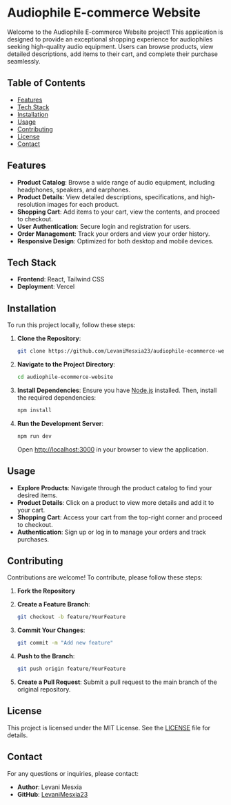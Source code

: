 # Audiophile E-commerce Website

Welcome to the Audiophile E-commerce Website project! This application is designed to provide an exceptional shopping experience for audiophiles seeking high-quality audio equipment. Users can browse products, view detailed descriptions, add items to their cart, and complete their purchase seamlessly.

## Table of Contents

- [Features](#features)
- [Tech Stack](#tech-stack)
- [Installation](#installation)
- [Usage](#usage)
- [Contributing](#contributing)
- [License](#license)
- [Contact](#contact)

## Features

- **Product Catalog**: Browse a wide range of audio equipment, including headphones, speakers, and earphones.
- **Product Details**: View detailed descriptions, specifications, and high-resolution images for each product.
- **Shopping Cart**: Add items to your cart, view the contents, and proceed to checkout.
- **User Authentication**: Secure login and registration for users.
- **Order Management**: Track your orders and view your order history.
- **Responsive Design**: Optimized for both desktop and mobile devices.

## Tech Stack

- **Frontend**: React, Tailwind CSS
- **Deployment**: Vercel

## Installation

To run this project locally, follow these steps:

1. **Clone the Repository**:
    ```bash
    git clone https://github.com/LevaniMesxia23/audiophile-ecommerce-website.git
    ```

2. **Navigate to the Project Directory**:
    ```bash
    cd audiophile-ecommerce-website
    ```

3. **Install Dependencies**:
    Ensure you have [Node.js](https://nodejs.org/) installed. Then, install the required dependencies:
    ```bash
    npm install
    ```

4. **Run the Development Server**:
    ```bash
    npm run dev
    ```
    Open [http://localhost:3000](http://localhost:3000) in your browser to view the application.

## Usage

- **Explore Products**: Navigate through the product catalog to find your desired items.
- **Product Details**: Click on a product to view more details and add it to your cart.
- **Shopping Cart**: Access your cart from the top-right corner and proceed to checkout.
- **Authentication**: Sign up or log in to manage your orders and track purchases.

## Contributing

Contributions are welcome! To contribute, please follow these steps:

1. **Fork the Repository**
2. **Create a Feature Branch**:
    ```bash
    git checkout -b feature/YourFeature
    ```

3. **Commit Your Changes**:
    ```bash
    git commit -m "Add new feature"
    ```

4. **Push to the Branch**:
    ```bash
    git push origin feature/YourFeature
    ```

5. **Create a Pull Request**: Submit a pull request to the main branch of the original repository.

## License

This project is licensed under the MIT License. See the [LICENSE](LICENSE) file for details.

## Contact

For any questions or inquiries, please contact:

- **Author**: Levani Mesxia
- **GitHub**: [LevaniMesxia23](https://github.com/LevaniMesxia23)
